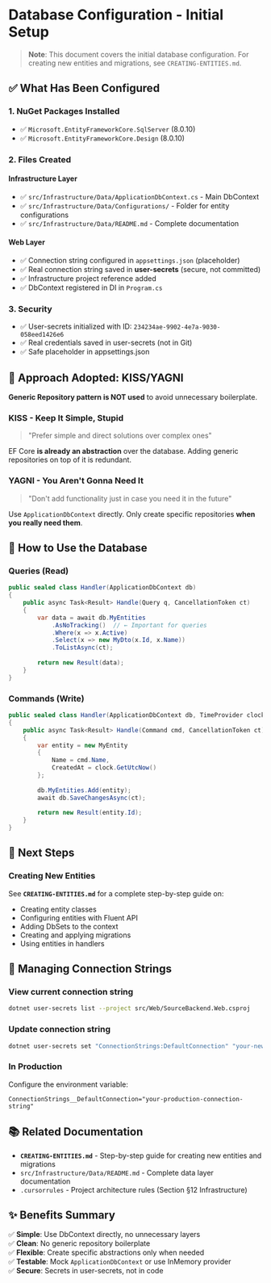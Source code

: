 # Database Configuration - Initial Setup

> **Note**: This document covers the initial database configuration. For creating new entities and migrations, see `CREATING-ENTITIES.md`.

## ✅ What Has Been Configured

### 1. NuGet Packages Installed
- ✅ `Microsoft.EntityFrameworkCore.SqlServer` (8.0.10)
- ✅ `Microsoft.EntityFrameworkCore.Design` (8.0.10)

### 2. Files Created

#### Infrastructure Layer
- ✅ `src/Infrastructure/Data/ApplicationDbContext.cs` - Main DbContext
- ✅ `src/Infrastructure/Data/Configurations/` - Folder for entity configurations
- ✅ `src/Infrastructure/Data/README.md` - Complete documentation

#### Web Layer
- ✅ Connection string configured in `appsettings.json` (placeholder)
- ✅ Real connection string saved in **user-secrets** (secure, not committed)
- ✅ Infrastructure project reference added
- ✅ DbContext registered in DI in `Program.cs`

### 3. Security
- ✅ User-secrets initialized with ID: `234234ae-9902-4e7a-9030-058eed1426e6`
- ✅ Real credentials saved in user-secrets (not in Git)
- ✅ Safe placeholder in appsettings.json

## 🎯 Approach Adopted: KISS/YAGNI

**Generic Repository pattern is NOT used** to avoid unnecessary boilerplate.

### KISS - Keep It Simple, Stupid
> "Prefer simple and direct solutions over complex ones"

EF Core **is already an abstraction** over the database. Adding generic repositories on top of it is redundant.

### YAGNI - You Aren't Gonna Need It
> "Don't add functionality just in case you need it in the future"

Use `ApplicationDbContext` directly. Only create specific repositories **when you really need them**.

## 📝 How to Use the Database

### Queries (Read)
```csharp
public sealed class Handler(ApplicationDbContext db)
{
    public async Task<Result> Handle(Query q, CancellationToken ct)
    {
        var data = await db.MyEntities
            .AsNoTracking()  // ← Important for queries
            .Where(x => x.Active)
            .Select(x => new MyDto(x.Id, x.Name))
            .ToListAsync(ct);
            
        return new Result(data);
    }
}
```

### Commands (Write)
```csharp
public sealed class Handler(ApplicationDbContext db, TimeProvider clock)
{
    public async Task<Result> Handle(Command cmd, CancellationToken ct)
    {
        var entity = new MyEntity 
        { 
            Name = cmd.Name,
            CreatedAt = clock.GetUtcNow()
        };
        
        db.MyEntities.Add(entity);
        await db.SaveChangesAsync(ct);
        
        return new Result(entity.Id);
    }
}
```

## 🔧 Next Steps

### Creating New Entities

See **`CREATING-ENTITIES.md`** for a complete step-by-step guide on:
- Creating entity classes
- Configuring entities with Fluent API
- Adding DbSets to the context
- Creating and applying migrations
- Using entities in handlers

## 🔐 Managing Connection Strings

### View current connection string
```bash
dotnet user-secrets list --project src/Web/SourceBackend.Web.csproj
```

### Update connection string
```bash
dotnet user-secrets set "ConnectionStrings:DefaultConnection" "your-new-connection-string" --project src/Web/SourceBackend.Web.csproj
```

### In Production
Configure the environment variable:
```
ConnectionStrings__DefaultConnection="your-production-connection-string"
```

## 📚 Related Documentation

- **`CREATING-ENTITIES.md`** - Step-by-step guide for creating new entities and migrations
- `src/Infrastructure/Data/README.md` - Complete data layer documentation
- `.cursorrules` - Project architecture rules (Section §12 Infrastructure)

## ✨ Benefits Summary

✅ **Simple**: Use DbContext directly, no unnecessary layers  
✅ **Clean**: No generic repository boilerplate  
✅ **Flexible**: Create specific abstractions only when needed  
✅ **Testable**: Mock `ApplicationDbContext` or use InMemory provider  
✅ **Secure**: Secrets in user-secrets, not in code
